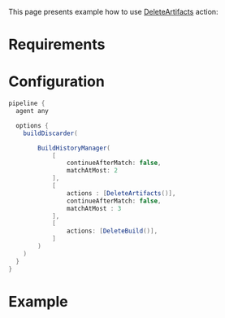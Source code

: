 This page presents example how to use [DeleteArtifacts](https://github.com/jenkinsci/build-history-manager-plugin/blob/master/src/main/resources/pl/damianszczepanik/jenkins/buildhistorymanager/model/actions/DeleteArtifactsAction/help.html) action:

# Requirements

# Configuration
```groovy
pipeline {
  agent any

  options {
    buildDiscarder(

        BuildHistoryManager(
            [
                continueAfterMatch: false,
                matchAtMost: 2
            ],
            [
                actions : [DeleteArtifacts()],
                continueAfterMatch: false,
                matchAtMost : 3
            ],
            [
                actions: [DeleteBuild()],
            ]
        )
    )
  }
}
```

# Example
